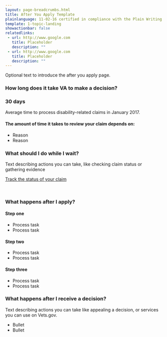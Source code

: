 ```yaml
---
layout: page-breadcrumbs.html
title: After You Apply Template
plainlanguage: 11-02-16 certified in compliance with the Plain Writing Act
template: 1-topic-landing
showactionbar: false
relatedlinks:
 - url: http://www.google.com
   title: Placeholder
   description: ""
 - url: http://www.google.com
   title: Placeholder
   description: ""
---
```


Optional text to introduce the after you apply page.

### How long does it take VA to make a decision?

<div class="call-out" markdown="0">

<h3 style="padding:0">30 days</h3>
<p style="padding:0">Average time to process disability-related claims in January 2017.</p>

</div>

#### The amount of time it takes to review your claim depends on:

- Reason
- Reason

### What should I do while I wait?

Text describing actions you can take, like checking claim status or gathering evidence

<a class="usa-button-primary" href="http://www.google.com">Track the status of your claim</a>

<div markdown="0"><br></div>

### What happens after I apply?

#### Step one

- Process task
- Process task

#### Step two

- Process task
- Process task

#### Step three

- Process task
- Process task

### What happens after I receive a decision?

Text describing actions you can take like appealing a decision, or services you can use on Vets.gov. 

- Bullet
- Bullet

<div markdown="0"><br></div>